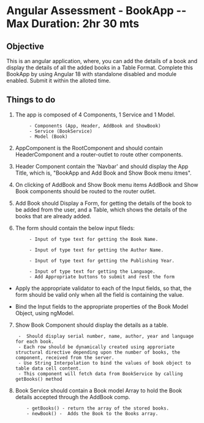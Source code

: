 # Angular  Assessment - BookApp    --   Max Duration: 2hr 30 mts

## Objective

This is an angular application, where, you can add the details of a book and display the details of all the added books in a Table Format. Complete  this BookApp by using Angular 18 with standalone disabled and module enabled. Submit it within the alloted time. 

## Things to do

1. The app is composed of 4 Components, 1 Service and 1 Model.

			- Components (App, Header, AddBook and ShowBook)
			- Service (BookService)  
            - Model (Book)

2. AppComponent is the RootComponent and should contain HeaderComponent and a router-outlet to route other components.

3. Header Component contain the 'Navbar' and should display the App Title, which is, "BookApp and Add Book and Show Book menu itmes".
4. On clicking of AddBook and Show Book menu items AddBook and Show Book  components should be routed to the router outlet.

5. Add Book should Display a Form, for getting the details of the book to be added from the user, and a Table, which shows the details of the books that are already added.

6. The form should contain the below input fileds:

			- Input of type text for getting the Book Name.

			- Input of type text for getting the Author Name.

			- Input of type text for getting the Publishing Year.

			- Input of type text for getting the Language.
			- Add Appropriate buttons to submit and rest the form

-  Apply the appropriate validator to each of the Input fields, so that, the form should be valid only when all the field is containing the value.

- Bind the Input fields to the appropriate properties of the Book Model Object, using ngModel.

7. Show Book Component  should display the details as a table.    

		-  Should display serial number, name, author, year and language for each book.
		- Each row should be dynamically created using approriate structural directive depending upon the number of books, the component, received from the server.  
		- Use String Interpolation to bind the values of book object to table data cell content.
        - This component will fetch data from BookService by calling getBooks() method

8.  Book Service should contain a Book model Array to hold the Book details accepted through the AddBook comp.

			- getBooks() - return the array of the stored books.
			- newBook() -  Adds the Book to the Books array.  



